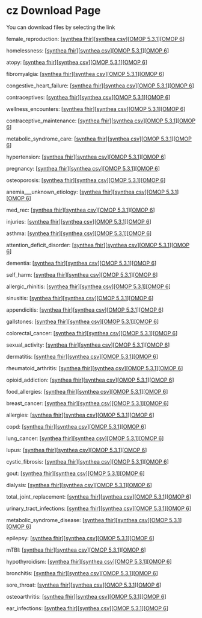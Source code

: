 # cz Download Page #
You can download files by selecting the link

female_reproduction: [[synthea fhir](https://github.com/science-automation/healthcare-europe-sample/raw/cz/cz/female_reproduction_synthea_fhir.zip)][[synthea csv](https://github.com/science-automation/healthcare-europe-sample/raw/cz/cz/female_reproduction_synthea_csv.zip)][[OMOP 5.3.1](https://github.com/science-automation/healthcare-europe-sample/raw/cz/cz/female_reproduction_omop_531.zip)][[OMOP 6](https://github.com/science-automation/healthcare-europe-sample/raw/cz/cz/female_reproduction_omop_6.zip)]

homelessness: [[synthea fhir](https://github.com/science-automation/healthcare-europe-sample/raw/cz/cz/homelessness_synthea_fhir.zip)][[synthea csv](https://github.com/science-automation/healthcare-europe-sample/raw/cz/cz/homelessness_synthea_csv.zip)][[OMOP 5.3.1](https://github.com/science-automation/healthcare-europe-sample/raw/cz/cz/homelessness_omop_531.zip)][[OMOP 6](https://github.com/science-automation/healthcare-europe-sample/raw/cz/cz/homelessness_omop_6.zip)]

atopy: [[synthea fhir](https://github.com/science-automation/healthcare-europe-sample/raw/cz/cz/atopy_synthea_fhir.zip)][[synthea csv](https://github.com/science-automation/healthcare-europe-sample/raw/cz/cz/atopy_synthea_csv.zip)][[OMOP 5.3.1](https://github.com/science-automation/healthcare-europe-sample/raw/cz/cz/atopy_omop_531.zip)][[OMOP 6](https://github.com/science-automation/healthcare-europe-sample/raw/cz/cz/atopy_omop_6.zip)]

fibromyalgia: [[synthea fhir](https://github.com/science-automation/healthcare-europe-sample/raw/cz/cz/fibromyalgia_synthea_fhir.zip)][[synthea csv](https://github.com/science-automation/healthcare-europe-sample/raw/cz/cz/fibromyalgia_synthea_csv.zip)][[OMOP 5.3.1](https://github.com/science-automation/healthcare-europe-sample/raw/cz/cz/fibromyalgia_omop_531.zip)][[OMOP 6](https://github.com/science-automation/healthcare-europe-sample/raw/cz/cz/fibromyalgia_omop_6.zip)]

congestive_heart_failure: [[synthea fhir](https://github.com/science-automation/healthcare-europe-sample/raw/cz/cz/congestive_heart_failure_synthea_fhir.zip)][[synthea csv](https://github.com/science-automation/healthcare-europe-sample/raw/cz/cz/congestive_heart_failure_synthea_csv.zip)][[OMOP 5.3.1](https://github.com/science-automation/healthcare-europe-sample/raw/cz/cz/congestive_heart_failure_omop_531.zip)][[OMOP 6](https://github.com/science-automation/healthcare-europe-sample/raw/cz/cz/congestive_heart_failure_omop_6.zip)]

contraceptives: [[synthea fhir](https://github.com/science-automation/healthcare-europe-sample/raw/cz/cz/contraceptives_synthea_fhir.zip)][[synthea csv](https://github.com/science-automation/healthcare-europe-sample/raw/cz/cz/contraceptives_synthea_csv.zip)][[OMOP 5.3.1](https://github.com/science-automation/healthcare-europe-sample/raw/cz/cz/contraceptives_omop_531.zip)][[OMOP 6](https://github.com/science-automation/healthcare-europe-sample/raw/cz/cz/contraceptives_omop_6.zip)]

wellness_encounters: [[synthea fhir](https://github.com/science-automation/healthcare-europe-sample/raw/cz/cz/wellness_encounters_synthea_fhir.zip)][[synthea csv](https://github.com/science-automation/healthcare-europe-sample/raw/cz/cz/wellness_encounters_synthea_csv.zip)][[OMOP 5.3.1](https://github.com/science-automation/healthcare-europe-sample/raw/cz/cz/wellness_encounters_omop_531.zip)][[OMOP 6](https://github.com/science-automation/healthcare-europe-sample/raw/cz/cz/wellness_encounters_omop_6.zip)]

contraceptive_maintenance: [[synthea fhir](https://github.com/science-automation/healthcare-europe-sample/raw/cz/cz/contraceptive_maintenance_synthea_fhir.zip)][[synthea csv](https://github.com/science-automation/healthcare-europe-sample/raw/cz/cz/contraceptive_maintenance_synthea_csv.zip)][[OMOP 5.3.1](https://github.com/science-automation/healthcare-europe-sample/raw/cz/cz/contraceptive_maintenance_omop_531.zip)][[OMOP 6](https://github.com/science-automation/healthcare-europe-sample/raw/cz/cz/contraceptive_maintenance_omop_6.zip)]

metabolic_syndrome_care: [[synthea fhir](https://github.com/science-automation/healthcare-europe-sample/raw/cz/cz/metabolic_syndrome_care_synthea_fhir.zip)][[synthea csv](https://github.com/science-automation/healthcare-europe-sample/raw/cz/cz/metabolic_syndrome_care_synthea_csv.zip)][[OMOP 5.3.1](https://github.com/science-automation/healthcare-europe-sample/raw/cz/cz/metabolic_syndrome_care_omop_531.zip)][[OMOP 6](https://github.com/science-automation/healthcare-europe-sample/raw/cz/cz/metabolic_syndrome_care_omop_6.zip)]

hypertension: [[synthea fhir](https://github.com/science-automation/healthcare-europe-sample/raw/cz/cz/hypertension_synthea_fhir.zip)][[synthea csv](https://github.com/science-automation/healthcare-europe-sample/raw/cz/cz/hypertension_synthea_csv.zip)][[OMOP 5.3.1](https://github.com/science-automation/healthcare-europe-sample/raw/cz/cz/hypertension_omop_531.zip)][[OMOP 6](https://github.com/science-automation/healthcare-europe-sample/raw/cz/cz/hypertension_omop_6.zip)]

pregnancy: [[synthea fhir](https://github.com/science-automation/healthcare-europe-sample/raw/cz/cz/pregnancy_synthea_fhir.zip)][[synthea csv](https://github.com/science-automation/healthcare-europe-sample/raw/cz/cz/pregnancy_synthea_csv.zip)][[OMOP 5.3.1](https://github.com/science-automation/healthcare-europe-sample/raw/cz/cz/pregnancy_omop_531.zip)][[OMOP 6](https://github.com/science-automation/healthcare-europe-sample/raw/cz/cz/pregnancy_omop_6.zip)]

osteoporosis: [[synthea fhir](https://github.com/science-automation/healthcare-europe-sample/raw/cz/cz/osteoporosis_synthea_fhir.zip)][[synthea csv](https://github.com/science-automation/healthcare-europe-sample/raw/cz/cz/osteoporosis_synthea_csv.zip)][[OMOP 5.3.1](https://github.com/science-automation/healthcare-europe-sample/raw/cz/cz/osteoporosis_omop_531.zip)][[OMOP 6](https://github.com/science-automation/healthcare-europe-sample/raw/cz/cz/osteoporosis_omop_6.zip)]

anemia___unknown_etiology: [[synthea fhir](https://github.com/science-automation/healthcare-europe-sample/raw/cz/cz/anemia___unknown_etiology_synthea_fhir.zip)][[synthea csv](https://github.com/science-automation/healthcare-europe-sample/raw/cz/cz/anemia___unknown_etiology_synthea_csv.zip)][[OMOP 5.3.1](https://github.com/science-automation/healthcare-europe-sample/raw/cz/cz/anemia___unknown_etiology_omop_531.zip)][[OMOP 6](https://github.com/science-automation/healthcare-europe-sample/raw/cz/cz/anemia___unknown_etiology_omop_6.zip)]

med_rec: [[synthea fhir](https://github.com/science-automation/healthcare-europe-sample/raw/cz/cz/med_rec_synthea_fhir.zip)][[synthea csv](https://github.com/science-automation/healthcare-europe-sample/raw/cz/cz/med_rec_synthea_csv.zip)][[OMOP 5.3.1](https://github.com/science-automation/healthcare-europe-sample/raw/cz/cz/med_rec_omop_531.zip)][[OMOP 6](https://github.com/science-automation/healthcare-europe-sample/raw/cz/cz/med_rec_omop_6.zip)]

injuries: [[synthea fhir](https://github.com/science-automation/healthcare-europe-sample/raw/cz/cz/injuries_synthea_fhir.zip)][[synthea csv](https://github.com/science-automation/healthcare-europe-sample/raw/cz/cz/injuries_synthea_csv.zip)][[OMOP 5.3.1](https://github.com/science-automation/healthcare-europe-sample/raw/cz/cz/injuries_omop_531.zip)][[OMOP 6](https://github.com/science-automation/healthcare-europe-sample/raw/cz/cz/injuries_omop_6.zip)]

asthma: [[synthea fhir](https://github.com/science-automation/healthcare-europe-sample/raw/cz/cz/asthma_synthea_fhir.zip)][[synthea csv](https://github.com/science-automation/healthcare-europe-sample/raw/cz/cz/asthma_synthea_csv.zip)][[OMOP 5.3.1](https://github.com/science-automation/healthcare-europe-sample/raw/cz/cz/asthma_omop_531.zip)][[OMOP 6](https://github.com/science-automation/healthcare-europe-sample/raw/cz/cz/asthma_omop_6.zip)]

attention_deficit_disorder: [[synthea fhir](https://github.com/science-automation/healthcare-europe-sample/raw/cz/cz/attention_deficit_disorder_synthea_fhir.zip)][[synthea csv](https://github.com/science-automation/healthcare-europe-sample/raw/cz/cz/attention_deficit_disorder_synthea_csv.zip)][[OMOP 5.3.1](https://github.com/science-automation/healthcare-europe-sample/raw/cz/cz/attention_deficit_disorder_omop_531.zip)][[OMOP 6](https://github.com/science-automation/healthcare-europe-sample/raw/cz/cz/attention_deficit_disorder_omop_6.zip)]

dementia: [[synthea fhir](https://github.com/science-automation/healthcare-europe-sample/raw/cz/cz/dementia_synthea_fhir.zip)][[synthea csv](https://github.com/science-automation/healthcare-europe-sample/raw/cz/cz/dementia_synthea_csv.zip)][[OMOP 5.3.1](https://github.com/science-automation/healthcare-europe-sample/raw/cz/cz/dementia_omop_531.zip)][[OMOP 6](https://github.com/science-automation/healthcare-europe-sample/raw/cz/cz/dementia_omop_6.zip)]

self_harm: [[synthea fhir](https://github.com/science-automation/healthcare-europe-sample/raw/cz/cz/self_harm_synthea_fhir.zip)][[synthea csv](https://github.com/science-automation/healthcare-europe-sample/raw/cz/cz/self_harm_synthea_csv.zip)][[OMOP 5.3.1](https://github.com/science-automation/healthcare-europe-sample/raw/cz/cz/self_harm_omop_531.zip)][[OMOP 6](https://github.com/science-automation/healthcare-europe-sample/raw/cz/cz/self_harm_omop_6.zip)]

allergic_rhinitis: [[synthea fhir](https://github.com/science-automation/healthcare-europe-sample/raw/cz/cz/allergic_rhinitis_synthea_fhir.zip)][[synthea csv](https://github.com/science-automation/healthcare-europe-sample/raw/cz/cz/allergic_rhinitis_synthea_csv.zip)][[OMOP 5.3.1](https://github.com/science-automation/healthcare-europe-sample/raw/cz/cz/allergic_rhinitis_omop_531.zip)][[OMOP 6](https://github.com/science-automation/healthcare-europe-sample/raw/cz/cz/allergic_rhinitis_omop_6.zip)]

sinusitis: [[synthea fhir](https://github.com/science-automation/healthcare-europe-sample/raw/cz/cz/sinusitis_synthea_fhir.zip)][[synthea csv](https://github.com/science-automation/healthcare-europe-sample/raw/cz/cz/sinusitis_synthea_csv.zip)][[OMOP 5.3.1](https://github.com/science-automation/healthcare-europe-sample/raw/cz/cz/sinusitis_omop_531.zip)][[OMOP 6](https://github.com/science-automation/healthcare-europe-sample/raw/cz/cz/sinusitis_omop_6.zip)]

appendicitis: [[synthea fhir](https://github.com/science-automation/healthcare-europe-sample/raw/cz/cz/appendicitis_synthea_fhir.zip)][[synthea csv](https://github.com/science-automation/healthcare-europe-sample/raw/cz/cz/appendicitis_synthea_csv.zip)][[OMOP 5.3.1](https://github.com/science-automation/healthcare-europe-sample/raw/cz/cz/appendicitis_omop_531.zip)][[OMOP 6](https://github.com/science-automation/healthcare-europe-sample/raw/cz/cz/appendicitis_omop_6.zip)]

gallstones: [[synthea fhir](https://github.com/science-automation/healthcare-europe-sample/raw/cz/cz/gallstones_synthea_fhir.zip)][[synthea csv](https://github.com/science-automation/healthcare-europe-sample/raw/cz/cz/gallstones_synthea_csv.zip)][[OMOP 5.3.1](https://github.com/science-automation/healthcare-europe-sample/raw/cz/cz/gallstones_omop_531.zip)][[OMOP 6](https://github.com/science-automation/healthcare-europe-sample/raw/cz/cz/gallstones_omop_6.zip)]

colorectal_cancer: [[synthea fhir](https://github.com/science-automation/healthcare-europe-sample/raw/cz/cz/colorectal_cancer_synthea_fhir.zip)][[synthea csv](https://github.com/science-automation/healthcare-europe-sample/raw/cz/cz/colorectal_cancer_synthea_csv.zip)][[OMOP 5.3.1](https://github.com/science-automation/healthcare-europe-sample/raw/cz/cz/colorectal_cancer_omop_531.zip)][[OMOP 6](https://github.com/science-automation/healthcare-europe-sample/raw/cz/cz/colorectal_cancer_omop_6.zip)]

sexual_activity: [[synthea fhir](https://github.com/science-automation/healthcare-europe-sample/raw/cz/cz/sexual_activity_synthea_fhir.zip)][[synthea csv](https://github.com/science-automation/healthcare-europe-sample/raw/cz/cz/sexual_activity_synthea_csv.zip)][[OMOP 5.3.1](https://github.com/science-automation/healthcare-europe-sample/raw/cz/cz/sexual_activity_omop_531.zip)][[OMOP 6](https://github.com/science-automation/healthcare-europe-sample/raw/cz/cz/sexual_activity_omop_6.zip)]

dermatitis: [[synthea fhir](https://github.com/science-automation/healthcare-europe-sample/raw/cz/cz/dermatitis_synthea_fhir.zip)][[synthea csv](https://github.com/science-automation/healthcare-europe-sample/raw/cz/cz/dermatitis_synthea_csv.zip)][[OMOP 5.3.1](https://github.com/science-automation/healthcare-europe-sample/raw/cz/cz/dermatitis_omop_531.zip)][[OMOP 6](https://github.com/science-automation/healthcare-europe-sample/raw/cz/cz/dermatitis_omop_6.zip)]

rheumatoid_arthritis: [[synthea fhir](https://github.com/science-automation/healthcare-europe-sample/raw/cz/cz/rheumatoid_arthritis_synthea_fhir.zip)][[synthea csv](https://github.com/science-automation/healthcare-europe-sample/raw/cz/cz/rheumatoid_arthritis_synthea_csv.zip)][[OMOP 5.3.1](https://github.com/science-automation/healthcare-europe-sample/raw/cz/cz/rheumatoid_arthritis_omop_531.zip)][[OMOP 6](https://github.com/science-automation/healthcare-europe-sample/raw/cz/cz/rheumatoid_arthritis_omop_6.zip)]

opioid_addiction: [[synthea fhir](https://github.com/science-automation/healthcare-europe-sample/raw/cz/cz/opioid_addiction_synthea_fhir.zip)][[synthea csv](https://github.com/science-automation/healthcare-europe-sample/raw/cz/cz/opioid_addiction_synthea_csv.zip)][[OMOP 5.3.1](https://github.com/science-automation/healthcare-europe-sample/raw/cz/cz/opioid_addiction_omop_531.zip)][[OMOP 6](https://github.com/science-automation/healthcare-europe-sample/raw/cz/cz/opioid_addiction_omop_6.zip)]

food_allergies: [[synthea fhir](https://github.com/science-automation/healthcare-europe-sample/raw/cz/cz/food_allergies_synthea_fhir.zip)][[synthea csv](https://github.com/science-automation/healthcare-europe-sample/raw/cz/cz/food_allergies_synthea_csv.zip)][[OMOP 5.3.1](https://github.com/science-automation/healthcare-europe-sample/raw/cz/cz/food_allergies_omop_531.zip)][[OMOP 6](https://github.com/science-automation/healthcare-europe-sample/raw/cz/cz/food_allergies_omop_6.zip)]

breast_cancer: [[synthea fhir](https://github.com/science-automation/healthcare-europe-sample/raw/cz/cz/breast_cancer_synthea_fhir.zip)][[synthea csv](https://github.com/science-automation/healthcare-europe-sample/raw/cz/cz/breast_cancer_synthea_csv.zip)][[OMOP 5.3.1](https://github.com/science-automation/healthcare-europe-sample/raw/cz/cz/breast_cancer_omop_531.zip)][[OMOP 6](https://github.com/science-automation/healthcare-europe-sample/raw/cz/cz/breast_cancer_omop_6.zip)]

allergies: [[synthea fhir](https://github.com/science-automation/healthcare-europe-sample/raw/cz/cz/allergies_synthea_fhir.zip)][[synthea csv](https://github.com/science-automation/healthcare-europe-sample/raw/cz/cz/allergies_synthea_csv.zip)][[OMOP 5.3.1](https://github.com/science-automation/healthcare-europe-sample/raw/cz/cz/allergies_omop_531.zip)][[OMOP 6](https://github.com/science-automation/healthcare-europe-sample/raw/cz/cz/allergies_omop_6.zip)]

copd: [[synthea fhir](https://github.com/science-automation/healthcare-europe-sample/raw/cz/cz/copd_synthea_fhir.zip)][[synthea csv](https://github.com/science-automation/healthcare-europe-sample/raw/cz/cz/copd_synthea_csv.zip)][[OMOP 5.3.1](https://github.com/science-automation/healthcare-europe-sample/raw/cz/cz/copd_omop_531.zip)][[OMOP 6](https://github.com/science-automation/healthcare-europe-sample/raw/cz/cz/copd_omop_6.zip)]

lung_cancer: [[synthea fhir](https://github.com/science-automation/healthcare-europe-sample/raw/cz/cz/lung_cancer_synthea_fhir.zip)][[synthea csv](https://github.com/science-automation/healthcare-europe-sample/raw/cz/cz/lung_cancer_synthea_csv.zip)][[OMOP 5.3.1](https://github.com/science-automation/healthcare-europe-sample/raw/cz/cz/lung_cancer_omop_531.zip)][[OMOP 6](https://github.com/science-automation/healthcare-europe-sample/raw/cz/cz/lung_cancer_omop_6.zip)]

lupus: [[synthea fhir](https://github.com/science-automation/healthcare-europe-sample/raw/cz/cz/lupus_synthea_fhir.zip)][[synthea csv](https://github.com/science-automation/healthcare-europe-sample/raw/cz/cz/lupus_synthea_csv.zip)][[OMOP 5.3.1](https://github.com/science-automation/healthcare-europe-sample/raw/cz/cz/lupus_omop_531.zip)][[OMOP 6](https://github.com/science-automation/healthcare-europe-sample/raw/cz/cz/lupus_omop_6.zip)]

cystic_fibrosis: [[synthea fhir](https://github.com/science-automation/healthcare-europe-sample/raw/cz/cz/cystic_fibrosis_synthea_fhir.zip)][[synthea csv](https://github.com/science-automation/healthcare-europe-sample/raw/cz/cz/cystic_fibrosis_synthea_csv.zip)][[OMOP 5.3.1](https://github.com/science-automation/healthcare-europe-sample/raw/cz/cz/cystic_fibrosis_omop_531.zip)][[OMOP 6](https://github.com/science-automation/healthcare-europe-sample/raw/cz/cz/cystic_fibrosis_omop_6.zip)]

gout: [[synthea fhir](https://github.com/science-automation/healthcare-europe-sample/raw/cz/cz/gout_synthea_fhir.zip)][[synthea csv](https://github.com/science-automation/healthcare-europe-sample/raw/cz/cz/gout_synthea_csv.zip)][[OMOP 5.3.1](https://github.com/science-automation/healthcare-europe-sample/raw/cz/cz/gout_omop_531.zip)][[OMOP 6](https://github.com/science-automation/healthcare-europe-sample/raw/cz/cz/gout_omop_6.zip)]

dialysis: [[synthea fhir](https://github.com/science-automation/healthcare-europe-sample/raw/cz/cz/dialysis_synthea_fhir.zip)][[synthea csv](https://github.com/science-automation/healthcare-europe-sample/raw/cz/cz/dialysis_synthea_csv.zip)][[OMOP 5.3.1](https://github.com/science-automation/healthcare-europe-sample/raw/cz/cz/dialysis_omop_531.zip)][[OMOP 6](https://github.com/science-automation/healthcare-europe-sample/raw/cz/cz/dialysis_omop_6.zip)]

total_joint_replacement: [[synthea fhir](https://github.com/science-automation/healthcare-europe-sample/raw/cz/cz/total_joint_replacement_synthea_fhir.zip)][[synthea csv](https://github.com/science-automation/healthcare-europe-sample/raw/cz/cz/total_joint_replacement_synthea_csv.zip)][[OMOP 5.3.1](https://github.com/science-automation/healthcare-europe-sample/raw/cz/cz/total_joint_replacement_omop_531.zip)][[OMOP 6](https://github.com/science-automation/healthcare-europe-sample/raw/cz/cz/total_joint_replacement_omop_6.zip)]

urinary_tract_infections: [[synthea fhir](https://github.com/science-automation/healthcare-europe-sample/raw/cz/cz/urinary_tract_infections_synthea_fhir.zip)][[synthea csv](https://github.com/science-automation/healthcare-europe-sample/raw/cz/cz/urinary_tract_infections_synthea_csv.zip)][[OMOP 5.3.1](https://github.com/science-automation/healthcare-europe-sample/raw/cz/cz/urinary_tract_infections_omop_531.zip)][[OMOP 6](https://github.com/science-automation/healthcare-europe-sample/raw/cz/cz/urinary_tract_infections_omop_6.zip)]

metabolic_syndrome_disease: [[synthea fhir](https://github.com/science-automation/healthcare-europe-sample/raw/cz/cz/metabolic_syndrome_disease_synthea_fhir.zip)][[synthea csv](https://github.com/science-automation/healthcare-europe-sample/raw/cz/cz/metabolic_syndrome_disease_synthea_csv.zip)][[OMOP 5.3.1](https://github.com/science-automation/healthcare-europe-sample/raw/cz/cz/metabolic_syndrome_disease_omop_531.zip)][[OMOP 6](https://github.com/science-automation/healthcare-europe-sample/raw/cz/cz/metabolic_syndrome_disease_omop_6.zip)]

epilepsy: [[synthea fhir](https://github.com/science-automation/healthcare-europe-sample/raw/cz/cz/epilepsy_synthea_fhir.zip)][[synthea csv](https://github.com/science-automation/healthcare-europe-sample/raw/cz/cz/epilepsy_synthea_csv.zip)][[OMOP 5.3.1](https://github.com/science-automation/healthcare-europe-sample/raw/cz/cz/epilepsy_omop_531.zip)][[OMOP 6](https://github.com/science-automation/healthcare-europe-sample/raw/cz/cz/epilepsy_omop_6.zip)]

mTBI: [[synthea fhir](https://github.com/science-automation/healthcare-europe-sample/raw/cz/cz/mTBI_synthea_fhir.zip)][[synthea csv](https://github.com/science-automation/healthcare-europe-sample/raw/cz/cz/mTBI_synthea_csv.zip)][[OMOP 5.3.1](https://github.com/science-automation/healthcare-europe-sample/raw/cz/cz/mTBI_omop_531.zip)][[OMOP 6](https://github.com/science-automation/healthcare-europe-sample/raw/cz/cz/mTBI_omop_6.zip)]

hypothyroidism: [[synthea fhir](https://github.com/science-automation/healthcare-europe-sample/raw/cz/cz/hypothyroidism_synthea_fhir.zip)][[synthea csv](https://github.com/science-automation/healthcare-europe-sample/raw/cz/cz/hypothyroidism_synthea_csv.zip)][[OMOP 5.3.1](https://github.com/science-automation/healthcare-europe-sample/raw/cz/cz/hypothyroidism_omop_531.zip)][[OMOP 6](https://github.com/science-automation/healthcare-europe-sample/raw/cz/cz/hypothyroidism_omop_6.zip)]

bronchitis: [[synthea fhir](https://github.com/science-automation/healthcare-europe-sample/raw/cz/cz/bronchitis_synthea_fhir.zip)][[synthea csv](https://github.com/science-automation/healthcare-europe-sample/raw/cz/cz/bronchitis_synthea_csv.zip)][[OMOP 5.3.1](https://github.com/science-automation/healthcare-europe-sample/raw/cz/cz/bronchitis_omop_531.zip)][[OMOP 6](https://github.com/science-automation/healthcare-europe-sample/raw/cz/cz/bronchitis_omop_6.zip)]

sore_throat: [[synthea fhir](https://github.com/science-automation/healthcare-europe-sample/raw/cz/cz/sore_throat_synthea_fhir.zip)][[synthea csv](https://github.com/science-automation/healthcare-europe-sample/raw/cz/cz/sore_throat_synthea_csv.zip)][[OMOP 5.3.1](https://github.com/science-automation/healthcare-europe-sample/raw/cz/cz/sore_throat_omop_531.zip)][[OMOP 6](https://github.com/science-automation/healthcare-europe-sample/raw/cz/cz/sore_throat_omop_6.zip)]

osteoarthritis: [[synthea fhir](https://github.com/science-automation/healthcare-europe-sample/raw/cz/cz/osteoarthritis_synthea_fhir.zip)][[synthea csv](https://github.com/science-automation/healthcare-europe-sample/raw/cz/cz/osteoarthritis_synthea_csv.zip)][[OMOP 5.3.1](https://github.com/science-automation/healthcare-europe-sample/raw/cz/cz/osteoarthritis_omop_531.zip)][[OMOP 6](https://github.com/science-automation/healthcare-europe-sample/raw/cz/cz/osteoarthritis_omop_6.zip)]

ear_infections: [[synthea fhir](https://github.com/science-automation/healthcare-europe-sample/raw/cz/cz/ear_infections_synthea_fhir.zip)][[synthea csv](https://github.com/science-automation/healthcare-europe-sample/raw/cz/cz/ear_infections_synthea_csv.zip)][[OMOP 5.3.1](https://github.com/science-automation/healthcare-europe-sample/raw/cz/cz/ear_infections_omop_531.zip)][[OMOP 6](https://github.com/science-automation/healthcare-europe-sample/raw/cz/cz/ear_infections_omop_6.zip)]


